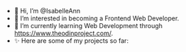 - 👋 Hi, I’m @IsabelleAnn
- 👀 I’m interested in becoming a Frontend Web Developer.
- 🌱 I’m currently learning Web Development through https://www.theodinproject.com/.
- ✨ Here are some of my projects so far:
<!---- 💞️ I’m looking to collaborate on ...
- 📫 How to reach me ...--->

<!---
IsabelleAnn/IsabelleAnn is a ✨ special ✨ repository because its `README.md` (this file) appears on your GitHub profile.
You can click the Preview link to take a look at your changes.
--->
